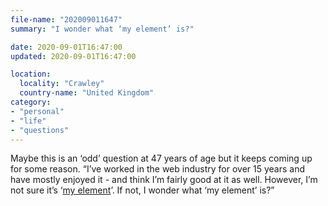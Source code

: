 ```yaml
---
file-name: "202009011647"
summary: "I wonder what ‘my element’ is?"

date: 2020-09-01T16:47:00
updated: 2020-09-01T16:47:00

location:
  locality: "Crawley"
  country-name: "United Kingdom"
category:
- "personal"
- "life"
- "questions"
---
```


Maybe this is an ‘odd’ question at 47 years of age but it keeps coming up for some reason. “I’ve worked in the web industry for over 15 years and have mostly enjoyed it - and think I’m fairly good at it as well. However, I’m not sure it’s ‘[my element][1]’. If not, I wonder what ‘my element’ is?”

[1]: https://youtu.be/17fbxRQgMlU?t=459
